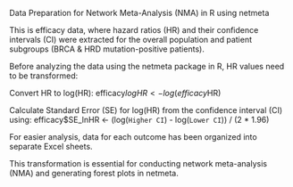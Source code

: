 Data Preparation for Network Meta-Analysis (NMA) in R using netmeta

This is efficacy data, where hazard ratios (HR) and their confidence intervals (CI) were extracted for the overall population and patient subgroups (BRCA & HRD mutation-positive patients).

Before analyzing the data using the netmeta package in R, HR values need to be transformed:

Convert HR to log(HR): 
efficacy$logHR <- log(efficacy$HR)

Calculate Standard Error (SE) for log(HR) from the confidence interval (CI) using:
efficacy$SE_lnHR <- (log(`Higher CI`) - log(`Lower CI`)) / (2 * 1.96)

For easier analysis, data for each outcome has been organized into separate Excel sheets.

This transformation is essential for conducting network meta-analysis (NMA) and generating forest plots in netmeta.
